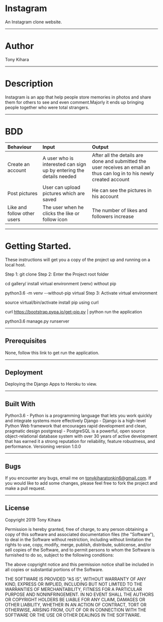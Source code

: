 # Instagram

An Instagram clone website.

--------------------------
# Author 

 Tony Kihara

-----------------------
# Description
 
 Instagram is an app that help people store memories in photos and share them for others to see and even comment.Majorly it ends up bringing people together who were total strangers.

---------------------------
# BDD

|Behaviour|Input|Output|
|:------|:-------|:----|
|Create an account|A user who is interested can sign up by entering the details needed|After all the details are done and submitted the user receives an email an thus can log in to his newly created account|
|Post pictures|User can upload pictures which are saved|He can see the pictures in his account|
|Like and follow other users|The user when he clicks the like or follow icon|The number of likes and followers increase|

-----------------------------
# Getting Started.

These instructions will get you a copy of the project up and running on a local host.

Step 1: git clone
Step 2: Enter the Project root folder

cd gallery/
install virtual environment (venv) without pip

python3.6 -m venv --without-pip virtual
Step 3: Activate virtual environment

source virtual/bin/activate
install pip using curl

curl https://bootstrap.pypa.io/get-pip.py | python
run the application

python3.6 manage.py runserver

---------------------------
## Prerequisites

None, follow this link to get run the application.

-----------------------
## Deployment

Deploying the Django Apps to Heroku to view.

---------------------------
## Built With

Python3.6 - Python is a programming language that lets you work quickly and integrate systems more effectively
Django - Django is a high-level Python Web framework that encourages rapid development and clean, pragmatic design
postgresql - PostgreSQL is a powerful, open source object-relational database system with over 30 years of active development that has earned it a strong reputation for reliability, feature robustness, and performance.
Versioning
version 1.0.0

-----------------------
## Bugs

If you encounter any bugs, email me on tonykiharatonkin6@gmail.com. If you would like to add some changes, please feel free to
fork the project and make a pull request.

-----------------------
## License

 Copyright 2019  Tony Kihara

 Permission is hereby granted, free of charge, to any person obtaining a copy of this software and associated documentation files (the "Software"), to deal in the Software without restriction, including without limitation the rights to use, copy, modify, merge, publish, distribute, sublicense, and/or sell copies of the Software, and to permit persons to whom the Software is furnished to do so, subject to the following conditions:

 The above copyright notice and this permission notice shall be included in all copies or substantial portions of the Software.

 THE SOFTWARE IS PROVIDED "AS IS", WITHOUT WARRANTY OF ANY KIND, EXPRESS OR IMPLIED, INCLUDING BUT NOT LIMITED TO THE WARRANTIES OF MERCHANTABILITY, FITNESS FOR A PARTICULAR PURPOSE AND NONINFRINGEMENT. IN NO EVENT SHALL  THE AUTHORS OR COPYRIGHT HOLDERS BE LIABLE FOR ANY CLAIM, DAMAGES OR OTHER LIABILITY, WHETHER IN AN ACTION OF CONTRACT, TORT OR OTHERWISE, ARISING FROM, OUT OF OR IN CONNECTION WITH THE SOFTWARE OR THE USE OR OTHER DEALINGS IN THE SOFTWARE.
